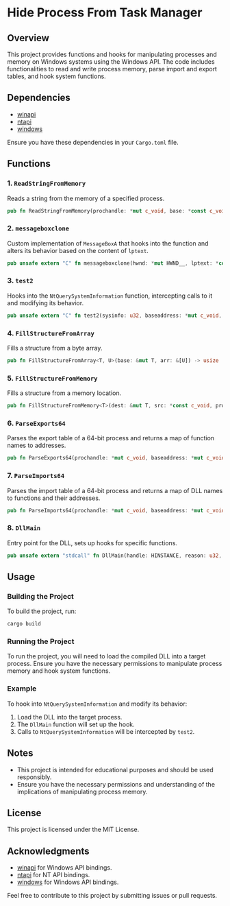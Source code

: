 # Hide Process From Task Manager

## Overview

This project provides functions and hooks for manipulating processes and memory on Windows systems using the Windows API. The code includes functionalities to read and write process memory, parse import and export tables, and hook system functions.

## Dependencies

- [winapi](https://docs.rs/winapi/)
- [ntapi](https://docs.rs/ntapi/)
- [windows](https://docs.rs/windows/)

Ensure you have these dependencies in your `Cargo.toml` file.

## Functions

### 1. `ReadStringFromMemory`

Reads a string from the memory of a specified process.

```rust
pub fn ReadStringFromMemory(prochandle: *mut c_void, base: *const c_void) -> String
```

### 2. `messageboxclone`

Custom implementation of `MessageBoxA` that hooks into the function and alters its behavior based on the content of `lptext`.

```rust
pub unsafe extern "C" fn messageboxclone(hwnd: *mut HWND__, lptext: *const i8, lptitle: *const i8, boxtype: u32) -> i32
```

### 3. `test2`

Hooks into the `NtQuerySystemInformation` function, intercepting calls to it and modifying its behavior.

```rust
pub unsafe extern "C" fn test2(sysinfo: u32, baseaddress: *mut c_void, infolength: u32, outinfolength: *mut u32) -> i32
```

### 4. `FillStructureFromArray`

Fills a structure from a byte array.

```rust
pub fn FillStructureFromArray<T, U>(base: &mut T, arr: &[U]) -> usize
```

### 5. `FillStructureFromMemory`

Fills a structure from a memory location.

```rust
pub fn FillStructureFromMemory<T>(dest: &mut T, src: *const c_void, prochandle: *mut c_void) -> usize
```

### 6. `ParseExports64`

Parses the export table of a 64-bit process and returns a map of function names to addresses.

```rust
pub fn ParseExports64(prochandle: *mut c_void, baseaddress: *mut c_void) -> HashMap<String, i32>
```

### 7. `ParseImports64`

Parses the import table of a 64-bit process and returns a map of DLL names to functions and their addresses.

```rust
pub fn ParseImports64(prochandle: *mut c_void, baseaddress: *mut c_void) -> HashMap<String, Vec<HashMap<String, HashMap<String, i64>>>>
```

### 8. `DllMain`

Entry point for the DLL, sets up hooks for specific functions.

```rust
pub unsafe extern "stdcall" fn DllMain(handle: HINSTANCE, reason: u32, reserved: *mut c_void) -> u32
```

## Usage

### Building the Project

To build the project, run:

```sh
cargo build
```

### Running the Project

To run the project, you will need to load the compiled DLL into a target process. Ensure you have the necessary permissions to manipulate process memory and hook system functions.

### Example

To hook into `NtQuerySystemInformation` and modify its behavior:

1. Load the DLL into the target process.
2. The `DllMain` function will set up the hook.
3. Calls to `NtQuerySystemInformation` will be intercepted by `test2`.

## Notes

- This project is intended for educational purposes and should be used responsibly.
- Ensure you have the necessary permissions and understanding of the implications of manipulating process memory.

## License

This project is licensed under the MIT License.

## Acknowledgments

- [winapi](https://docs.rs/winapi/) for Windows API bindings.
- [ntapi](https://docs.rs/ntapi/) for NT API bindings.
- [windows](https://docs.rs/windows/) for Windows API bindings.

Feel free to contribute to this project by submitting issues or pull requests.
